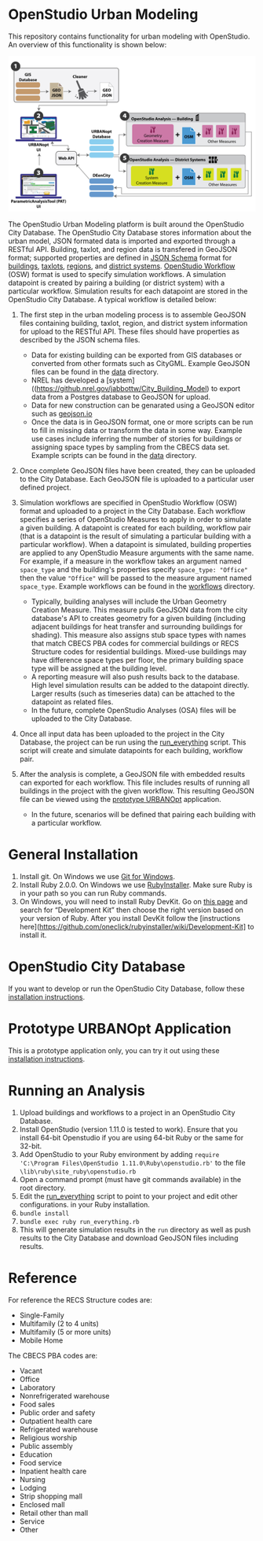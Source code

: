 # OpenStudio Urban Modeling

This repository contains functionality for urban modeling with OpenStudio. An overview of this functionality is shown below:

<img src="./overview.jpg" alt="Overview" width="600">

The OpenStudio Urban Modeling platform is built around the OpenStudio City Database.  The OpenStudio City Database stores information about the urban model, JSON formated data is imported and exported through a RESTful API.  Building, taxlot, and region data is transfered in GeoJSON format; supported properties are defined in [JSON Schema](http://json-schema.org/) format for [buildings](./schema/building_properties.json), [taxlots](./schema/taxlot_properties.json), [regions](./schema/taxlot_properties.json), and [district systems](./schema/district_system_properties.json).  [OpenStudio Workflow](https://github.com/NREL/OpenStudio-workflow-gem/blob/develop/spec/schema/osw.json) (OSW) format is used to specify simulation workflows.  A simulation datapoint is created by pairing a building (or district system) with a particular workflow.  Simulation results for each datapoint are stored in the OpenStudio City Database.  A typical workflow is detailed below:

1. The first step in the urban modeling process is to assemble GeoJSON files containing building, taxlot, region, and district system information for upload to the RESTful API. These files should have properties as described by the JSON schema files. 
    * Data for existing building can be exported from GIS databases or converted from other formats such as CityGML. Example GeoJSON files can be found in the [data](./data/) directory.
    * NREL has developed a [system]((https://github.nrel.gov/jabbottw/City_Building_Model) to export data from a Postgres database to GeoJSON for upload.
    * Data for new construction can be genarated using a GeoJSON editor such as [geojson.io](http://geojson.io/)
    * Once the data is in GeoJSON format, one or more scripts can be run to fill in missing data or transform the data in some way.  Example use cases include inferring the number of stories for buildings or assigning space types by sampling from the CBECS data set.  Example scripts can be found in the [data](./data/) directory.

1. Once complete GeoJSON files have been created, they can be uploaded to the City Database.  Each GeoJSON file is uploaded to a particular user defined project. 

1.  Simulation workflows are specified in OpenStudio Workflow (OSW) format and uploaded to a project in the City Database.  Each workflow specifies a series of OpenStudio Measures to apply in order to simulate a given building.  A datapoint is created for each building, workflow pair (that is a datapoint is the result of simulating a particular building with a particular workflow).  When a datapoint is simulated, building properties are applied to any OpenStudio Measure arguments with the same name.  For example, if a measure in the workflow takes an argument named `space_type` and the building's properties specify `space_type: "Office"` then the value `"Office"` will be passed to the measure argument named `space_type`.  Example workflows can be found in the [workflows](./workflows/) directory.

     * Typically, building analyses will include the Urban Geometry Creation Measure.  This measure pulls GeoJSON data from the city database's API to creates geometry for a given building (including adjacent buildings for heat transfer and surrounding buildings for shading).   This measure also assigns stub space types with names that match CBECS PBA codes for commercial buildings or RECS Structure codes for residential buildings.  Mixed-use buildings may have difference space types per floor, the primary building space type will be assigned at the building level.  
    * A reporting measure will also push results back to the database.  High level simulation results can be added to the datapoint directly.  Larger results (such as timeseries data) can be attached to the datapoint as related files.
    * In the future, complete OpenStudio Analyses (OSA) files will be uploaded to the City Database.

1. Once all input data has been uploaded to the project in the City Database, the project can be run using the [run_everything](./run_everything.rb) script.  This script will create and simulate datapoints for each building, workflow pair.

4.  After the analysis is complete, a GeoJSON file with embedded results can exported for each workflow.  This file includes results of running all buildings in the project with the given workflow.  This resulting GeoJSON file can be viewed using the [prototype URBANOpt](./electron_app) application.
    * In the future, scenarios will be defined that pairing each building with a particular workflow. 

# General Installation

1. Install git.  On Windows we use [Git for Windows](https://git-scm.com/download/win).
1. Install Ruby 2.0.0.  On Windows we use [RubyInstaller](http://rubyinstaller.org/downloads/).  Make sure Ruby is in your path so you can run Ruby commands.  
1. On Windows, you will need to install Ruby DevKit.  Go on [this page](http://rubyinstaller.org/downloads/) and search for “Development Kit” then choose the right version based on your version of Ruby.  After you install DevKit follow the [instructions here](https://github.com/oneclick/rubyinstaller/wiki/Development-Kit] to install it.

# OpenStudio City Database

If you want to develop or run the OpenStudio City Database, follow these [installation instructions](./website/README.md).

# Prototype URBANOpt Application

This is a prototype application only, you can try it out using these [installation instructions](./electron_appp/README.md).

# Running an Analysis

1. Upload  buildings and workflows to a project in an OpenStudio City Database.
1. Install OpenStudio (version 1.11.0 is tested to work). Ensure that you install 64-bit Openstudio if you are using 64-bit Ruby or the same for 32-bit.
1. Add OpenStudio to your Ruby environment by adding `require 'C:\Program Files\OpenStudio 1.11.0\Ruby\openstudio.rb'` to the file `\lib\ruby\site_ruby\openstudio.rb`
1. Open a command prompt (must have git commands available) in the root directory.
1. Edit the [run_everything](./run_everything.rb) script to point to your project and edit other configurations.
 in your Ruby installation.  
1. `bundle install`
1. `bundle exec ruby run_everything.rb`
1. This will generate simulation results in the `run` directory as well as push results to the City Database and download GeoJSON files including results.

# Reference

For reference the RECS Structure codes are:

* Single-Family
* Multifamily (2 to 4 units)
* Multifamily (5 or more units)
* Mobile Home

The CBECS PBA codes are:

* Vacant
* Office
* Laboratory
* Nonrefrigerated warehouse
* Food sales
* Public order and safety
* Outpatient health care
* Refrigerated warehouse
* Religious worship
* Public assembly
* Education
* Food service
* Inpatient health care
* Nursing
* Lodging
* Strip shopping mall
* Enclosed mall
* Retail other than mall
* Service
* Other


